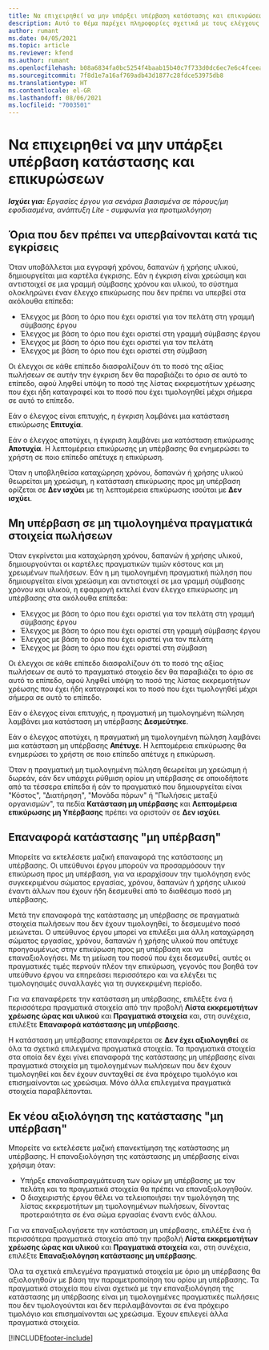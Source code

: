 ```yaml
---
title: Να επιχειρηθεί να μην υπάρξει υπέρβαση κατάστασης και επικυρώσεων
description: Αυτό το θέμα παρέχει πληροφορίες σχετικά με τους ελέγχους ορίων που δεν πρέπει να υπερβαίνονται και οι οποίοι εκτελούνται στο Project Operations.
author: rumant
ms.date: 04/05/2021
ms.topic: article
ms.reviewer: kfend
ms.author: rumant
ms.openlocfilehash: b08a6834fa0bc5254f4baab15b40c7f733d0dc6ec7e6c4fceea2836e5e4c656a
ms.sourcegitcommit: 7f8d1e7a16af769adb43d1877c28fdce53975db8
ms.translationtype: HT
ms.contentlocale: el-GR
ms.lasthandoff: 08/06/2021
ms.locfileid: "7003501"
---
```

# <a name="manage-not-to-exceed-status-and-validations"></a>Να επιχειρηθεί να μην υπάρξει υπέρβαση κατάστασης και επικυρώσεων 

_**Ισχύει για:** Εργασίες έργου για σενάρια βασισμένα σε πόρους/μη εφοδιασμένα, ανάπτυξη Lite - συμφωνία για προτιμολόγηση_

## <a name="not-to-exceed-on-approvals"></a>Όρια που δεν πρέπει να υπερβαίνονται κατά τις εγκρίσεις

Όταν υποβάλλεται μια εγγραφή χρόνου, δαπανών ή χρήσης υλικού, δημιουργείται μια καρτέλα έγκρισης. Εάν η έγκριση είναι χρεώσιμη και αντιστοιχεί σε μια γραμμή σύμβασης χρόνου και υλικού, το σύστημα ολοκληρώνει έναν έλεγχο επικύρωσης που δεν πρέπει να υπερβεί στα ακόλουθα επίπεδα:

  - Έλεγχος με βάση το όριο που έχει οριστεί για τον πελάτη στη γραμμή σύμβασης έργου
  - Έλεγχος με βάση το όριο που έχει οριστεί στη γραμμή σύμβασης έργου
  - Έλεγχος με βάση το όριο που έχει οριστεί για τον πελάτη
  - Έλεγχος με βάση το όριο που έχει οριστεί στη σύμβαση

Οι έλεγχοι σε κάθε επίπεδο διασφαλίζουν ότι το ποσό της αξίας πωλήσεων σε αυτήν την έγκριση δεν θα παραβιάζει το όριο σε αυτό το επίπεδο, αφού ληφθεί υπόψη το ποσό της λίστας εκκρεμοτήτων χρέωσης που έχει ήδη καταγραφεί και το ποσό που έχει τιμολογηθεί μέχρι σήμερα σε αυτό το επίπεδο.

Εάν ο έλεγχος είναι επιτυχής, η έγκριση λαμβάνει μια κατάσταση επικύρωσης **Επιτυχία**.

Εάν ο έλεγχος αποτύχει, η έγκριση λαμβάνει μια κατάσταση επικύρωσης **Αποτυχία**. Η λεπτομέρεια επικύρωσης μη υπέρβασης θα ενημερώσει το χρήστη σε ποιο επίπεδο απέτυχε η επικύρωση.

Όταν η υποβληθείσα καταχώρηση χρόνου, δαπανών ή χρήσης υλικού θεωρείται μη χρεώσιμη, η κατάσταση επικύρωσης προς μη υπέρβαση ορίζεται σε **Δεν ισχύει** με τη λεπτομέρεια επικύρωσης ισούται με **Δεν ισχύει**.

## <a name="not-to-exceed-on-unbilled-sales-actuals"></a>Μη υπέρβαση σε μη τιμολογημένα πραγματικά στοιχεία πωλήσεων

Όταν εγκρίνεται μια καταχώρηση χρόνου, δαπανών ή χρήσης υλικού, δημιουργούνται οι καρτέλες πραγματικών τιμών κόστους και μη χρεωμένων πωλήσεων. Εάν η μη τιμολογημένη πραγματική πώληση που δημιουργείται είναι χρεώσιμη και αντιστοιχεί σε μια γραμμή σύμβασης χρόνου και υλικού, η εφαρμογή εκτελεί έναν έλεγχο επικύρωσης μη υπέρβασης στα ακόλουθα επίπεδα:

  - Έλεγχος με βάση το όριο που έχει οριστεί για τον πελάτη στη γραμμή σύμβασης έργου
  - Έλεγχος με βάση το όριο που έχει οριστεί στη γραμμή σύμβασης έργου
  - Έλεγχος με βάση το όριο που έχει οριστεί για τον πελάτη
  - Έλεγχος με βάση το όριο που έχει οριστεί στη σύμβαση

Οι έλεγχοι σε κάθε επίπεδο διασφαλίζουν ότι το ποσό της αξίας πωλήσεων σε αυτό το πραγματικό στοιχείο δεν θα παραβιάζει το όριο σε αυτό το επίπεδο, αφού ληφθεί υπόψη το ποσό της λίστας εκκρεμοτήτων χρέωσης που έχει ήδη καταγραφεί και το ποσό που έχει τιμολογηθεί μέχρι σήμερα σε αυτό το επίπεδο.

Εάν ο έλεγχος είναι επιτυχής, η πραγματική μη τιμολογημένη πώληση λαμβάνει μια κατάσταση μη υπέρβασης **Δεσμεύτηκε**.

Εάν ο έλεγχος αποτύχει, η πραγματική μη τιμολογημένη πώληση λαμβάνει μια κατάσταση μη υπέρβασης **Απέτυχε**. Η λεπτομέρεια επικύρωσης θα ενημερώσει το χρήστη σε ποιο επίπεδο απέτυχε η επικύρωση.

Όταν η πραγματική μη τιμολογημένη πώληση θεωρείται μη χρεώσιμη ή δωρεάν, εάν δεν υπάρχει ρύθμιση ορίου μη υπέρβασης σε οποιοδήποτε από τα τέσσερα επίπεδα ή εάν το πραγματικό που δημιουργείται είναι "Κόστος", "Διατήρηση", "Μονάδα πόρων" ή "Πωλήσεις μεταξύ οργανισμών", τα πεδία **Κατάσταση μη υπέρβασης** και **Λεπτομέρεια επικύρωσης μη Υπέρβασης** πρέπει να οριστούν σε **Δεν ισχύει**.

## <a name="reset-the-not-to-exceed-status"></a>Επαναφορά κατάστασης "μη υπέρβαση"

Μπορείτε να εκτελέσετε μαζική επαναφορά της κατάστασης μη υπέρβασης. Οι υπεύθυνοι έργου μπορούν να προσαρμόσουν την επικύρωση προς μη υπέρβαση, για να ιεραρχίσουν την τιμολόγηση ενός συγκεκριμένου σώματος εργασίας, χρόνου, δαπανών ή χρήσης υλικού έναντι άλλων που έχουν ήδη δεσμευθεί από το διαθέσιμο ποσό μη υπέρβασης.

Μετά την επαναφορά της κατάστασης μη υπέρβασης σε πραγματικά στοιχεία πωλήσεων που δεν έχουν τιμολογηθεί, το δεσμευμένο ποσό μειώνεται. Ο υπεύθυνος έργου μπορεί να επιλέξει μια άλλη καταχώρηση σώματος εργασίας, χρόνου, δαπανών ή χρήσης υλικού που απέτυχε προηγουμένως στην επικύρωση προς μη υπέρβαση και να επαναξιολογήσει. Με τη μείωση του ποσού που έχει δεσμευθεί, αυτές οι πραγματικές τιμές περνούν πλέον την επικύρωση, γεγονός που βοηθά τον υπεύθυνο έργου να επηρεάσει περισσότερο και να ελέγξει τις τιμολογησιμές συναλλαγές για τη συγκεκριμένη περίοδο.

Για να επαναφέρετε την κατάσταση μη υπέρβασης, επιλέξτε ένα ή περισσότερα πραγματικά στοιχεία από την προβολή **Λίστα εκκρεμοτήτων χρέωσης ώρας και υλικού** και **Πραγματικά στοιχεία** και, στη συνέχεια, επιλέξτε **Επαναφορά κατάστασης μη υπέρβασης**.

Η κατάσταση μη υπέρβασης επαναφέρεται σε **Δεν έχει αξιολογηθεί** σε όλα τα σχετικά επιλεγμένα πραγματικά στοιχεία. Τα πραγματικά στοιχεία στα οποία δεν έχει γίνει επαναφορά της κατάστασης μη υπέρβασης είναι πραγματικά στοιχεία μη τιμολογημένων πωλήσεων που δεν έχουν τιμολογηθεί και δεν έχουν συνταχθεί σε ένα πρόχειρο τιμολόγιο και επισημαίνονται ως χρεώσιμα. Μόνο άλλα επιλεγμένα πραγματικά στοιχεία παραβλέπονται.

## <a name="reevaluate-not-to-exceed-status"></a>Εκ νέου αξιολόγηση της κατάστασης "μη υπέρβαση"

Μπορείτε να εκτελέσετε μαζική επανεκτίμηση της κατάστασης μη υπέρβασης. Η επαναξιολόγηση της κατάστασης μη υπέρβασης είναι χρήσιμη όταν:

  - Υπήρξε επαναδιαπραγμάτευση των ορίων μη υπέρβασης με τον πελάτη και τα πραγματικά στοιχεία θα πρέπει να επαναξιολογηθούν.
  - Ο διαχειριστής έργου θέλει να τελειοποιήσει την τιμολόγηση της λίστας εκκρεμοτήτων μη τιμολογημένων πωλήσεων, δίνοντας προτεραιότητα σε ένα σώμα εργασίας έναντι ενός άλλου.

Για να επαναξιολογήσετε την κατάσταση μη υπέρβασης, επιλέξτε ένα ή περισσότερα πραγματικά στοιχεία από την προβολή **Λίστα εκκρεμοτήτων χρέωσης ώρας και υλικού** και **Πραγματικά στοιχεία** και, στη συνέχεια, επιλέξτε **Επαναξιολόγηση κατάστασης μη υπέρβασης**.

Όλα τα σχετικά επιλεγμένα πραγματικά στοιχεία με όριο μη υπέρβασης θα αξιολογηθούν με βάση την παραμετροποίηση του ορίου μη υπέρβασης. Τα πραγματικά στοιχεία που είναι σχετικά με την επαναξιολόγηση της κατάστασης μη υπέρβασης είναι μη τιμολογημένες πραγματικές πωλήσεις που δεν τιμολογούνται και δεν περιλαμβάνονται σε ένα πρόχειρο τιμολόγιο και επισημαίνονται ως χρεώσιμα. Έχουν επιλεγεί άλλα πραγματικά στοιχεία.


[!INCLUDE[footer-include](../../includes/footer-banner.md)]
